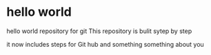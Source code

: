# hello world
hello world repository for git
This repository is bulit sytep by step

it now includes steps for Git hub
and something something about you


